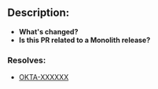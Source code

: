 <!-- PLEASE REMEMBER THAT THIS A PUBLIC REPO AND ANY PR AND SUBSEQUENT DISCUSSION WILL BE VISIBLE TO ANYONE AND EVERYONE -->

## Description:
- **What's changed?** <!-- Describe your changes. This will most likely be a copy-paste of your commit message(s), which should be descriptive and informative. -->
- **Is this PR related to a Monolith release?** <!-- If so, which one? Remember that PRs intended to go out with a particular release should be targeted at that release branch and NOT at the Master branch -->

### Resolves:

* [OKTA-XXXXXX](https://oktainc.atlassian.net/browse/OKTA-XXXXXX)

